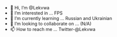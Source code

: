 - 👋 Hi, I’m @Lekvwa
- 👀 I’m interested in ... FPS
- 🌱 I’m currently learning ... Russian and Ukrainian
- 💞️ I’m looking to collaborate on ... (N/A)
- 📫 How to reach me ... Twitter-@Lekvwa

<!---
Lekvwa/Lekvwa is a ✨ special ✨ repository because its `README.md` (this file) appears on your GitHub profile.
You can click the Preview link to take a look at your changes.
--->
